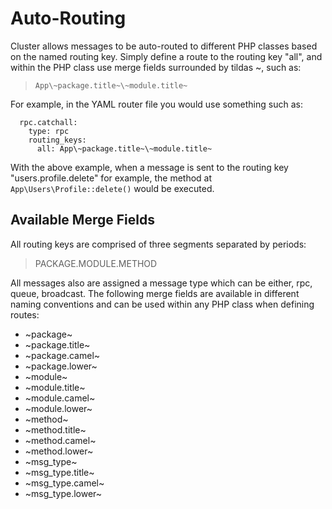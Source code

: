 
# Auto-Routing

Cluster allows messages to be auto-routed to different PHP classes based on the named routing key.  Simply define a route to the routing key "all", and within the PHP class use merge fields surrounded by tildas ~, such as:

> `App\~package.title~\~module.title~`

For example, in the YAML router file you would use something such as:

~~~
  rpc.catchall:
    type: rpc
    routing_keys:
      all: App\~package.title~\~module.title~
~~~

With the above example, when a message is sent to the routing key "users.profile.delete" for example, the method at `App\Users\Profile::delete()` would be executed.

## Available Merge Fields

All routing keys are comprised of three segments separated by periods:

> PACKAGE.MODULE.METHOD

All messages also are assigned a message type which can be either, rpc, queue, broadcast.  The following merge fields are available in different naming conventions and can be used within any PHP class when defining routes:

* ~package~
* ~package.title~
* ~package.camel~
* ~package.lower~
* ~module~
* ~module.title~
* ~module.camel~
* ~module.lower~
* ~method~
* ~method.title~
* ~method.camel~
* ~method.lower~
* ~msg_type~
* ~msg_type.title~
* ~msg_type.camel~
* ~msg_type.lower~


